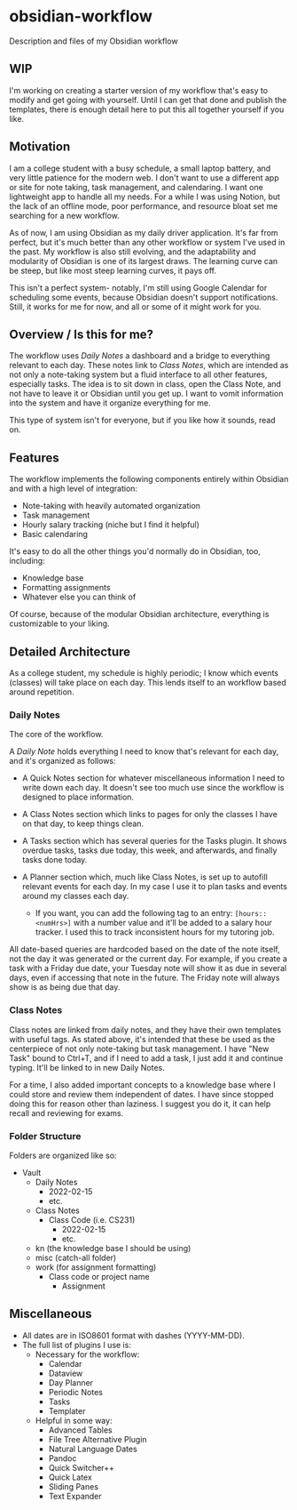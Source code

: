 # obsidian-workflow
Description and files of my Obsidian workflow

## WIP
I'm working on creating a starter version of my workflow that's easy to modify and get going with yourself. Until I can get that done and publish the templates, there is enough detail here to put this all together yourself if you like.

## Motivation
I am a college student with a busy schedule, a small laptop battery, and very little patience for the modern web. I don't want to use a different app or site for note taking, task management, and calendaring. I want one lightweight app to handle all my needs. For a while I was using Notion, but the lack of an offline mode, poor performance, and resource bloat set me searching for a new workflow.

As of now, I am using Obsidian as my daily driver application. It's far from perfect, but it's much better than any other workflow or system I've used in the past. My workflow is also still evolving, and the adaptability and modularity of Obsidian is one of its largest draws. The learning curve can be steep, but like most steep learning curves, it pays off.

This isn't a perfect system- notably, I'm still using Google Calendar for scheduling some events, because Obsidian doesn't support notifications. Still, it works for me for now, and all or some of it might work for you.

## Overview / Is this for me?
The workflow uses *Daily Notes* a dashboard and a bridge to everything relevant to each day. These notes link to *Class Notes*, which are intended as not only a note-taking system but a fluid interface to all other features, especially tasks. The idea is to sit down in class, open the Class Note, and not have to leave it or Obsidian until you get up. I want to vomit information into the system and have it organize everything for me.

This type of system isn't for everyone, but if you like how it sounds, read on.

## Features
The workflow implements the following components entirely within Obsidian and with a high level of integration:
- Note-taking with heavily automated organization
- Task management
- Hourly salary tracking (niche but I find it helpful)
- Basic calendaring

It's easy to do all the other things you'd normally do in Obsidian, too, including:
- Knowledge base
- Formatting assignments
- Whatever else you can think of

Of course, because of the modular Obsidian architecture, everything is customizable to your liking.

## Detailed Architecture
As a college student, my schedule is highly periodic; I know which events (classes) will take place on each day. This lends itself to an workflow based around repetition.

### Daily Notes
The core of the workflow.

A *Daily Note* holds everything I need to know that's relevant for each day, and it's organized as follows:

- A Quick Notes section for whatever miscellaneous information I need to write down each day. It doesn't see too much use since the workflow is designed to place information.

- A Class Notes section which links to pages for only the classes I have on that day, to keep things clean.

- A Tasks section which has several queries for the Tasks plugin. It shows overdue tasks, tasks due today, this week, and afterwards, and finally tasks done today.

- A Planner section which, much like Class Notes, is set up to autofill relevant events for each day. In my case I use it to plan tasks and events around my classes each day. 
	- If you want, you can add the following tag to an entry: `[hours::<numHrs>]` with a number value and it'll be added to a salary hour tracker. I used this to track inconsistent hours for my tutoring job.

All date-based queries are hardcoded based on the date of the note itself, not the day it was generated or the current day. For example, if you create a task with a Friday due date, your Tuesday note will show it as due in several days, even if accessing that note in the future. The Friday note will always show is as being due that day.

### Class Notes
Class notes are linked from daily notes, and they have their own templates with useful tags. As stated above, it's intended that these be used as the centerpiece of not only note-taking but task management. I have "New Task" bound to Ctrl+T, and if I need to add a task, I just add it and continue typing. It'll be linked to in new Daily Notes.

For a time, I also added important concepts to a knowledge base where I could store and review them independent of dates. I have since stopped doing this for reason other than laziness. I suggest you do it, it can help recall and reviewing for exams.

### Folder Structure
Folders are organized like so:
- Vault
	- Daily Notes
		- 2022-02-15
		- etc.
	- Class Notes
		- Class Code (i.e. CS231)
			- 2022-02-15
			- etc.
	- kn (the knowledge base I should be using)
	- misc (catch-all folder)
	- work (for assignment formatting)
		- Class code or project name
			- Assignment

## Miscellaneous
- All dates are in ISO8601 format with dashes (YYYY-MM-DD).
- The full list of plugins I use is:
	- Necessary for the workflow:
		- Calendar
		- Dataview
		- Day Planner
		- Periodic Notes
		- Tasks
		- Templater
	- Helpful in some way:
		- Advanced Tables
		- File Tree Alternative Plugin
		- Natural Language Dates
		- Pandoc
		- Quick Switcher++
		- Quick Latex
		- Sliding Panes
		- Text Expander
